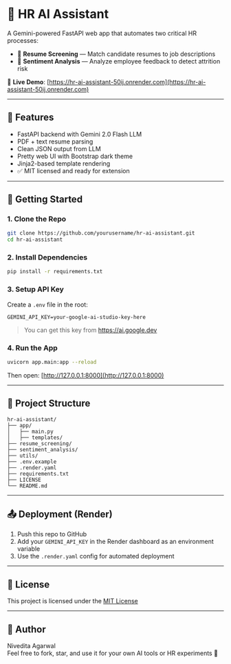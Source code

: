 # 🤖 HR AI Assistant

A Gemini-powered FastAPI web app that automates two critical HR processes:

- 📄 **Resume Screening** — Match candidate resumes to job descriptions
- 💬 **Sentiment Analysis** — Analyze employee feedback to detect attrition risk

🚀 **Live Demo**: [https://hr-ai-assistant-50ij.onrender.com](https://hr-ai-assistant-50ij.onrender.com)


---

## 🧠 Features

- FastAPI backend with Gemini 2.0 Flash LLM
- PDF + text resume parsing
- Clean JSON output from LLM
- Pretty web UI with Bootstrap dark theme
- Jinja2-based template rendering
- ✅ MIT licensed and ready for extension

---

## 🚀 Getting Started

### 1. Clone the Repo

```bash
git clone https://github.com/yourusername/hr-ai-assistant.git
cd hr-ai-assistant
```

### 2. Install Dependencies

```bash
pip install -r requirements.txt
```

### 3. Setup API Key

Create a `.env` file in the root:

```env
GEMINI_API_KEY=your-google-ai-studio-key-here
```

> You can get this key from https://ai.google.dev

### 4. Run the App

```bash
uvicorn app.main:app --reload
```

Then open: [http://127.0.0.1:8000](http://127.0.0.1:8000)

---

## 📁 Project Structure

```
hr-ai-assistant/
├── app/
│   ├── main.py
│   ├── templates/
├── resume_screening/
├── sentiment_analysis/
├── utils/
├── .env.example
├── .render.yaml
├── requirements.txt
├── LICENSE
└── README.md
```

---

## 📤 Deployment (Render)

1. Push this repo to GitHub
2. Add your `GEMINI_API_KEY` in the Render dashboard as an environment variable
3. Use the `.render.yaml` config for automated deployment

---

## 🧾 License

This project is licensed under the [MIT License](LICENSE)

---

## 🙌 Author

Nivedita Agarwal  
Feel free to fork, star, and use it for your own AI tools or HR experiments 🚀
